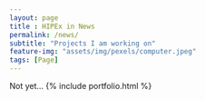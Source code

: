 ```yaml
--- 
layout: page
title : HIPEx in News 
permalink: /news/
subtitle: "Projects I am working on" 
feature-img: "assets/img/pexels/computer.jpeg"
tags: [Page]
---
```


Not yet...
{% include portfolio.html %}
